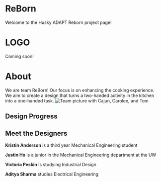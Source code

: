 # ReBorn
Welcome to the Husky ADAPT Reborn project page!


# LOGO
Coming soon!

# About
We are team ReBorn! Our focus is on enhancing the cooking experience. We aim to create a design that turns a two-handed activity in the kitchen into a one-handed task. 
![Team picture with Cajun, Carolee, and Tom](TeamPhoto.jpg)

## Design Progress

## Meet the Designers
**Kristin Anderson** is a third year Mechanical Engineering student

**Justin Ho** is a junior in the Mechanical Engineering department at the UW

**Victoria Peskin** is studying Industrial Design

**Aditya Sharma** studies Electrical Engineering
